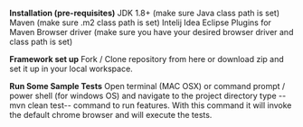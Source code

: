 **Installation (pre-requisites)**
JDK 1.8+ (make sure Java class path is set)
Maven (make sure .m2 class path is set)
Intelij Idea
Eclipse Plugins for
Maven
Browser driver (make sure you have your desired browser driver and class path is set)

**Framework set up**
Fork / Clone repository from here or download zip and set it up in your local workspace.

**Run Some Sample Tests**
Open terminal (MAC OSX) or command prompt / power shell (for windows OS) and navigate to the project directory type --mvn clean test-- command to run features. With this command it will invoke the default chrome browser and will execute the tests.

